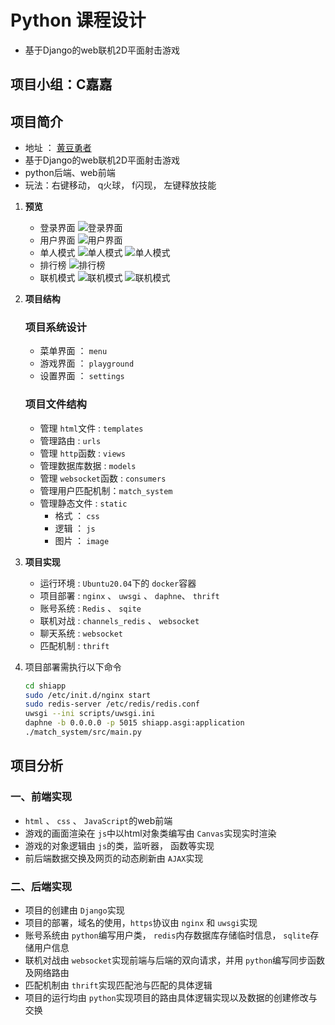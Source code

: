 # Python 课程设计

* 基于Django的web联机2D平面射击游戏

## 项目小组：C嘉嘉

## 项目简介

* 地址 ： [黄豆勇者](https://app171.acapp.acwing.com.cn/)
* 基于Django的web联机2D平面射击游戏
* python后端、web前端
* 玩法：右键移动， q火球， f闪现，  左键释放技能

1. **预览**

   * 登录界面
     ![登录界面](https://cdn.acwing.com/media/article/image/2021/12/29/137551_095891eb68-1.png)
   * 用户界面
     ![用户界面](https://cdn.acwing.com/media/article/image/2021/12/29/137551_0c936e2c68-2.png)
   * 单人模式
     ![单人模式](https://cdn.acwing.com/media/article/image/2021/12/29/137551_12531e1868-4.png)
     ![单人模式](https://cdn.acwing.com/media/article/image/2021/12/29/137551_13da316868-5.png)
   * 排行榜
     ![排行榜](https://cdn.acwing.com/media/article/image/2021/12/29/137551_1752ea9d68-6.png)
   * 联机模式
     ![联机模式](https://cdn.acwing.com/media/article/image/2021/12/29/137551_1c4b730c68-8.png)
     ![联机模式](https://cdn.acwing.com/media/article/image/2021/12/29/137551_1e731d7f68-9.png)
2. **项目结构**

   ### **项目系统设计**


   * 菜单界面 ： `menu`
   * 游戏界面 ： `playground`
   * 设置界面 ：  `settings`

   ### **项目文件结构**

   * 管理 `html`文件 : `templates`
   * 管理路由 : `urls`
   * 管理 `http`函数 : `views`
   * 管理数据库数据 : `models`
   * 管理 `websocket`函数 : `consumers`
   * 管理用户匹配机制：`match_system`
   * 管理静态文件 : `static`
     * 格式 ： `css`
     * 逻辑 ： `js`
     * 图片 ： `image`
3. **项目实现**

   * 运行环境 : `Ubuntu20.04`下的 `docker`容器
   * 项目部署 : `nginx` 、 `uwsgi` 、 `daphne`、 `thrift`
   * 账号系统 : `Redis` 、 `sqite`
   * 联机对战 : `channels_redis` 、 `websocket`
   * 聊天系统 : `websocket`
   * 匹配机制 : `thrift`
4. 项目部署需执行以下命令
    ```bash
    cd shiapp
    sudo /etc/init.d/nginx start
    sudo redis-server /etc/redis/redis.conf
    uwsgi --ini scripts/uwsgi.ini
    daphne -b 0.0.0.0 -p 5015 shiapp.asgi:application
    ./match_system/src/main.py
    ```

## 项目分析

### 一、前端实现

* `html` 、 `css` 、 `JavaScript`的web前端
* 游戏的画面渲染在 `js`中以html对象类编写由 `Canvas`实现实时渲染
* 游戏的对象逻辑由 `js`的类，监听器， 函数等实现
* 前后端数据交换及网页的动态刷新由 `AJAX`实现

### 二、后端实现

* 项目的创建由 `Django`实现
* 项目的部署，域名的使用，`https`协议由 `nginx` 和 `uwsgi`实现
* 账号系统由 `python`编写用户类， `redis`内存数据库存储临时信息， `sqlite`存储用户信息
* 联机对战由 `websocket`实现前端与后端的双向请求，并用 `python`编写同步函数及网络路由
* 匹配机制由 `thrift`实现匹配池与匹配的具体逻辑
* 项目的运行均由 `python`实现项目的路由具体逻辑实现以及数据的创建修改与交换
